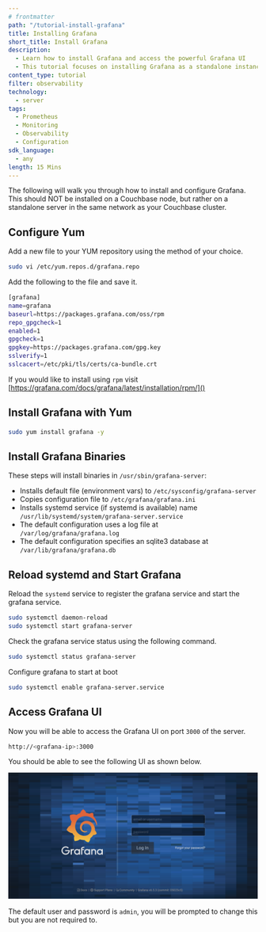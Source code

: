 ```yaml
---
# frontmatter
path: "/tutorial-install-grafana"
title: Installing Grafana
short_title: Install Grafana
description: 
  - Learn how to install Grafana and access the powerful Grafana UI
  - This tutorial focuses on installing Grafana as a standalone instance
content_type: tutorial
filter: observability
technology: 
  - server
tags:
  - Prometheus
  - Monitoring
  - Observability
  - Configuration
sdk_language:
  - any
length: 15 Mins
---
```


The following will walk you through how to install and configure Grafana. This should NOT be installed on a Couchbase node, but rather on a standalone server in the same network as your Couchbase cluster.

## Configure Yum

Add a new file to your YUM repository using the method of your choice.

```bash
sudo vi /etc/yum.repos.d/grafana.repo
```

Add the following to the file and save it.

```bash
[grafana]
name=grafana
baseurl=https://packages.grafana.com/oss/rpm
repo_gpgcheck=1
enabled=1
gpgcheck=1
gpgkey=https://packages.grafana.com/gpg.key
sslverify=1
sslcacert=/etc/pki/tls/certs/ca-bundle.crt
```

If you would like to install using `rpm` visit [https://grafana.com/docs/grafana/latest/installation/rpm/]()

## Install Grafana with Yum

```bash
sudo yum install grafana -y
```

## Install Grafana Binaries

These steps will install binaries in `/usr/sbin/grafana-server`:

- Installs default file (environment vars) to `/etc/sysconfig/grafana-server`
- Copies configuration file to `/etc/grafana/grafana.ini`
- Installs systemd service (if systemd is available) name `/usr/lib/systemd/system/grafana-server.service`
- The default configuration uses a log file at `/var/log/grafana/grafana.log`
- The default configuration specifies an sqlite3 database at `/var/lib/grafana/grafana.db`

## Reload systemd and Start Grafana

Reload the `systemd` service to register the grafana service and start the grafana service.

```bash
sudo systemctl daemon-reload
sudo systemctl start grafana-server
```

Check the grafana service status using the following command.

```bash
sudo systemctl status grafana-server
```

Configure grafana to start at boot

```bash
sudo systemctl enable grafana-server.service
```

## Access Grafana UI

Now you will be able to access the Grafana UI on port `3000` of the server.

```bash
http://<grafana-ip>:3000
```

You should be able to see the following UI as shown below.

![Grafana UI](./assets/grafana-ui.png)

The default user and password is `admin`, you will be prompted to change this but you are not required to.
